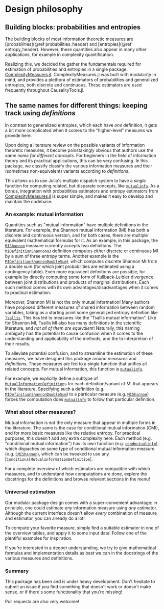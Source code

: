 # Design philosophy

## Building blocks: probabilities and entropies

The building blocks of most information theoretic measures are [probabilities](@ref probabilities_header) and [entropies](@ref entropy_header). However, these quantities
also appear in many other applications, for example in complexity quantification.

Realizing this, we decided the gather the fundamentals required for estimation of
probabilities and entropies in a single package:
[ComplexityMeasures.jl](https://github.com/JuliaDynamics/ComplexityMeasures.jl).
ComplexityMeasures.jl was built with modularity in mind, and provides a plethora of
estimators of probabilities and generalized entropies, both discrete and continuous.
These estimators are used frequently throughout CausalityTools.jl.

## The same names for different things: keeping track using *definitions*

In contrast to generalized entropies, which each have *one* definition, it gets a bit more
complicated when it comes to the "higher-level" measures we provide here.

Upon doing a literature review on the possible variants of information theoretic measures,
it become painstakingly obvious that authors use *the same name for different concepts*.
For beginners in the field of information theory and its practical applications, this
can be very confusing. In this package, we classify classify the various information
measures and their (sometimes non-equivalent) variants according to *definitions*.

This allows us to use Julia's multiple dispatch system to have a *single* function for
computing related, but disparate concepts, like [`mutualinfo`](@ref). As a bonus,
integration with probabilities estimators and entropy estimators from
[ComplexityMeasures.jl](https://github.com/JuliaDynamics/ComplexityMeasures.jl)
is super simple, and makes it easy to develop and maintain the codebase.

### An example: mutual information

Quantities such as "mutual information" have multiple definitions in the
literature. For example, the Shannon mutual information (MI) has both a discrete and
continuous version, and for both cases, there are multiple equivalent mathematical formulas
for it. As an example, in this package, the [`MIShannon`](@ref) measure currently accepts 
two definitions. The
[`MIDefinitionShannonH3`](@ref) definition computes either discrete or continuous
MI by a sum of three entropy terms. Another example is the
[`MIDefinitionShannonDoubleSum`](@ref)), which computes discrete Shannon MI from
a double sum (for which joint probabilities are estimated using a contingency table).
Even more equivalent definitions are possible, for example by directly computing some form
of Kullback-Leibler divergence between joint distributions and products of marginal
distributions. Each such method comes with its own advantages/disadvantages when it
comes to practical estimation.

Moreover, Shannon MI is not the only mutual information! Many authors have proposed different
measures of shared information between random variables, taking as a starting point some
generalized entropy definition like [`Tsallis`](@ref). This has led to measures like
the "Tsallis mutual information". Like for Shannon MI, Tsallis MI also
has many definitions in the scientific literature, and *not all of them are equivalent*!
Naturally, this naming ambiguity has the potential to cause confusion when it comes to
the understanding and applicability of the methods, and the to interpretion of their results.

To alleviate potential confusion, and to streamline the estimation of these measures,
we have designed this package around *measures* and *definitions*. These measures 
are fed to a *single* function that unifies all related concepts. For mutual information,
this function is [`mutualinfo`](@ref).

For example,
we explicitly define a subtype of [`MutualInformationDefinition`](@ref)s for each
definition/variant of MI that appears in the literature. Specifying such a definition (e.g.
[`MIDefinitionShannonDoubleSum`](@ref)) to a particular measure (e.g. [`MIShannon`](@ref))
forces the computation does [`mutualinfo`](@ref) to follow that particular definition.

### What about other measures?

Mutual information is not the only measure that appear in multiple forms in the literature.
The same is the case for conditional mutual information (CMI), and for more basic
measures like the relative entropy. For practical purposes, this doesn't add any extra
complexity here. Each method (e.g. "conditional mutual information") has its
own function (e.g. [`condmutualinfo`](@ref)), which dispaches on some type of
conditional mutual information measure (e.g. [`CMIShannon`](@ref)), which can be
tweaked to use any [`ConditionalMutualInformationDefinition`].

For a complete overview of which estimators are compatible with which measures,
and to understand how computations are done, explore the docstrings for the definitions
and browse relevant sections in the menu!

### Universal estimation

Our modular package design comes with a super-convenient advantage: in principle,
one could estimate *any* information measure using *any* estimator. Although
the current interface doesn't allow *every* combination of measure
and estimator, you can already do a lot!

To compute your favorite measure, simply find a suitable estimator in one of the
overview tables, and apply it to some input data! Follow one of the plentiful
examples for inspiration.

If you're interested in a deeper understanding, we try to give mathematical formulas and implementation details as best we can in the docstrings of the various measures and
definitions.

### Summary

This package has been and is under heavy development. Don't hesitate to submit an
issue if you find something that doesn't work or doesn't make sense, or if there's
some functionality that you're missing!

Pull requests are also very welcome!
